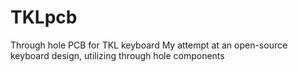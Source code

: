 # TKLpcb
Through hole PCB for TKL keyboard
My attempt at an open-source keyboard design, utilizing through hole components

